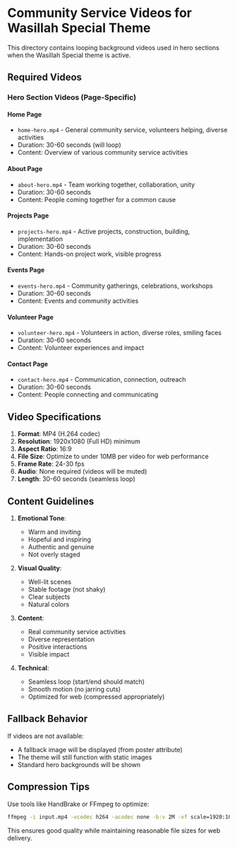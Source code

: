 # Community Service Videos for Wasillah Special Theme

This directory contains looping background videos used in hero sections when the Wasillah Special theme is active.

## Required Videos

### Hero Section Videos (Page-Specific)

#### Home Page
- `home-hero.mp4` - General community service, volunteers helping, diverse activities
- Duration: 30-60 seconds (will loop)
- Content: Overview of various community service activities

#### About Page
- `about-hero.mp4` - Team working together, collaboration, unity
- Duration: 30-60 seconds
- Content: People coming together for a common cause

#### Projects Page
- `projects-hero.mp4` - Active projects, construction, building, implementation
- Duration: 30-60 seconds
- Content: Hands-on project work, visible progress

#### Events Page
- `events-hero.mp4` - Community gatherings, celebrations, workshops
- Duration: 30-60 seconds
- Content: Events and community activities

#### Volunteer Page
- `volunteer-hero.mp4` - Volunteers in action, diverse roles, smiling faces
- Duration: 30-60 seconds
- Content: Volunteer experiences and impact

#### Contact Page
- `contact-hero.mp4` - Communication, connection, outreach
- Duration: 30-60 seconds
- Content: People connecting and communicating

## Video Specifications

1. **Format**: MP4 (H.264 codec)
2. **Resolution**: 1920x1080 (Full HD) minimum
3. **Aspect Ratio**: 16:9
4. **File Size**: Optimize to under 10MB per video for web performance
5. **Frame Rate**: 24-30 fps
6. **Audio**: None required (videos will be muted)
7. **Length**: 30-60 seconds (seamless loop)

## Content Guidelines

1. **Emotional Tone**: 
   - Warm and inviting
   - Hopeful and inspiring
   - Authentic and genuine
   - Not overly staged

2. **Visual Quality**:
   - Well-lit scenes
   - Stable footage (not shaky)
   - Clear subjects
   - Natural colors

3. **Content**:
   - Real community service activities
   - Diverse representation
   - Positive interactions
   - Visible impact

4. **Technical**:
   - Seamless loop (start/end should match)
   - Smooth motion (no jarring cuts)
   - Optimized for web (compressed appropriately)

## Fallback Behavior

If videos are not available:
- A fallback image will be displayed (from poster attribute)
- The theme will still function with static images
- Standard hero backgrounds will be shown

## Compression Tips

Use tools like HandBrake or FFmpeg to optimize:
```bash
ffmpeg -i input.mp4 -vcodec h264 -acodec none -b:v 2M -vf scale=1920:1080 -preset slow output.mp4
```

This ensures good quality while maintaining reasonable file sizes for web delivery.
